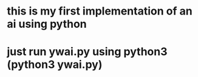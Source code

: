 # this is my first implementation of an ai using python
# just run ywai.py using python3 (python3 ywai.py)
